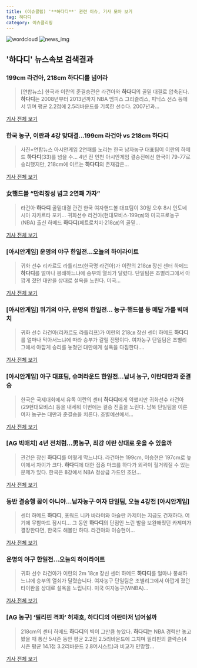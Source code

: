```yaml
---
title: (이슈클립) '**하다디**' 관련 이슈, 기사 모아 보기
tag: 하다디
category: 이슈클리핑
---
```

![wordcloud](https://s3.ap-northeast-2.amazonaws.com/lyrics101-wordcloud/2018-08-30-1535621251.png)
![news_img](https://user-images.githubusercontent.com/42597476/44507050-1206f400-a6e4-11e8-8d98-7ffbfebb353f.png)
## **'**하다디**'** 뉴스속보 검색결과
### 199cm 라건아, 218cm **하다디**를 넘어라

>[연합뉴스] 한국과 이란의 준결승전은 라건아와 **하다디**의 골밑 대결로 압축된다. **하다디**는 2008년부터 2013년까지 NBA 멤피스 그리즐리스, 피닉스 선스 등에서 뛰며 평균 2.2점에 2.5리바운드를 기록한 선수다. 2007년과...

<a href="http://news.joins.com/article/olink/22518152" target="_blank">기사 전체 보기</a>

### 한국 농구, 이란과 4강 맞대결...199cm 라건아 vs 218cm **하다디**

>사진=연합뉴스 아시안게임 2연패를 노리는 한국 남자농구 대표팀이 이란의 하메드 **하다디**(33)를 넘을 수... 4년 전 인천 아시안게임 결승전에선 한국이 79-77로 승리했지만, 218cm에 이르는 **하다디**의 존재감은...

<a href="http://www.slist.kr/news/articleView.html?idxno=44096" target="_blank">기사 전체 보기</a>

### 女핸드볼 “만리장성 넘고 2연패 가자”

>라건아·**하다디** 골밑대결 관건 한국 여자핸드볼 대표팀이 30일 오후 8시 인도네시아 자카르타 포키... 귀화선수 라건아(현대모비스·199㎝)와 미국프로농구(NBA) 출신 하메드 **하다디**(페트로치미·218㎝)의 골밑...

<a href="http://www.munhwa.com/news/view.html?no=2018083001032739321001" target="_blank">기사 전체 보기</a>

### [아시안게임] 운명의 야구 한일전…오늘의 하이라이트

>귀화 선수 리카르도 라틀리프(한국명 라건아)가 이란의 218㎝ 장신 센터 하메드 **하다디**를 얼마나 봉쇄하느냐에 승부의 열쇠가 달렸다. 단일팀은 조별리그에서 아깝게 졌던 대만을 상대로 설욕을 노린다. 미국...

<a href="http://app.yonhapnews.co.kr/YNA/Basic/SNS/r.aspx?c=AKR20180829120600007&did=1195m" target="_blank">기사 전체 보기</a>

### [아시안게임] 위기의 야구, 운명의 한일전… 농구·핸드볼 등 메달 가를 빅매치

>귀화 선수 라건아(리카르도 라틀리프)가 이란의 218㎝ 장신 센터 하메드 **하다디**를 얼마나 막아서느냐에 따라 승부가 갈릴 전망이다. 여자농구 단일팀은 조별리그에서 아깝게 승리를 놓쳤던 대만에게 설욕을 다짐한다....

<a href="http://www.newscj.com/news/articleView.html?idxno=550658" target="_blank">기사 전체 보기</a>

### [아시안게임] 야구 대표팀, 슈퍼라운드 한일전…남녀 농구, 이란대만과 준결승

>한국은 국제대회에서 유독 이란의 센터 **하다디**에게 약했지만 귀화선수 라건아(29현대모비스) 등을 내세워 이번에는 결승 진출을 노린다. 남북 단일팀을 이룬 여자 농구는 대만과 준결승을 치른다. 조별예선에서...

<a href="http://www.newspim.com/news/view/20180830000093" target="_blank">기사 전체 보기</a>

### [AG 빅매치] 4년 전처럼…男농구, 최강 이란 상대로 웃을 수 있을까

>관건은 장신 **하다디**를 어떻게 막느냐다. 라건아는 199cm, 이승현은 197cm로 높이에서 차이가 크다. **하다디**에 대한 집중 마크를 하다가 외곽이 헐거워질 수 있는 문제가 있다. 한국은 8강에서 NBA 정상급 가드인 조던...

<a href="http://sports.mk.co.kr/view.php?year=2018&no=544977" target="_blank">기사 전체 보기</a>

### 동반 결승행 꿈이 아니야…남자농구·여자 단일팀, 오늘 4강전 [아시안게임]

>센터 하메드 **하다디**, 포워드 니카 바라미와 아슬란 카제미는 지금도 건재하다. 여기에 무함마드 잠시디... 그 동안 **하다디**의 단점인 느린 발을 보완해줬던 카제미가 결장한다면, 한국도 해볼만 하다. 라건아와 이승현이...

<a href="http://sports.khan.co.kr/news/sk_index.html?art_id=201808300700013&sec_id=530601&pt=nv" target="_blank">기사 전체 보기</a>

### 운명의 야구 한일전…오늘의 하이라이트

>귀화 선수 라건아가 이란의 2m 18㎝ 장신 센터 하메드 **하다디**를 얼마나 봉쇄하느냐에 승부의 열쇠가 달렸습니다. 여자농구 단일팀은 조별리그에서 아깝게 졌던 타이완을 상대로 설욕을 노립니다. 미국 여자농구(WNBA)...

<a href="https://news.sbs.co.kr/news/endPage.do?news_id=N1004912320&plink=ORI&cooper=NAVER" target="_blank">기사 전체 보기</a>

### [AG 농구] ‘필리핀 격파’ 허재호, **하다디**의 이란마저 넘어설까

>218cm의 센터 하메드 **하다디**의 벽이 그만큼 높았다. **하다디**는 NBA 경력만 놓고 봤을 때 통산 5시즌 동안 평균 2.2점 2.5리바운드에 그치며 필리핀의 클락슨(4시즌 평균 14.1점 3.2리바운드 2.8어시스트)과 비교가 민망할...

<a href="http://sports.hankooki.com/lpage/moresports/201808/sp20180830060015136520.htm" target="_blank">기사 전체 보기</a>


